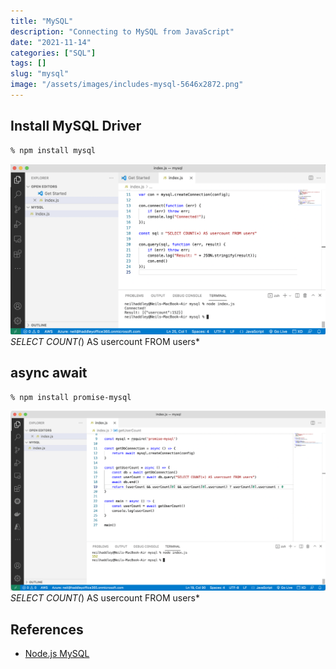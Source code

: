 ```yaml
---
title: "MySQL"
description: "Connecting to MySQL from JavaScript"
date: "2021-11-14"
categories: ["SQL"]
tags: []
slug: "mysql"
image: "/assets/images/includes-mysql-5646x2872.png"
---
```



## Install MySQL Driver

```bash
% npm install mysql
```


![](/assets/images/mysql/screen-shot-2021-11-14-at-11.39.51-am-1836x992.png)
*SELECT COUNT(*) AS usercount FROM users*


## async await

```bash
% npm install promise-mysql
```


![](/assets/images/mysql/screen-shot-2021-11-14-at-4.31.21-pm-1836x1050.png)
*SELECT COUNT(*) AS usercount FROM users*
## References

- [Node.js MySQL](https://www.w3schools.com/nodejs/nodejs_mysql.asp)